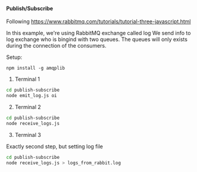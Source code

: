 #### Publish/Subscribe

Following https://www.rabbitmq.com/tutorials/tutorial-three-javascript.html

In this example, we're using RabbitMQ exchange called log
We send info to log exchange who is bingind with two queues. The queues will only exists during the connection of the consumers.

Setup:

```
npm install -g amqplib
```

1. Terminal 1

```bash
cd publish-subscribe
node emit_log.js oi
```

2. Terminal 2

```bash
cd publish-subscribe
node receive_logs.js
```

3. Terminal 3

Exactly second step, but setting log file

```bash
cd publish-subscribe
node receive_logs.js > logs_from_rabbit.log
```
